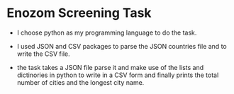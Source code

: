 # Enozom Screening Task
- I choose python as my programming language to do the task.

- I used JSON and CSV packages to parse the JSON countries file and to write the CSV file.

- the task takes a JSON file parse it and make use of the lists and dictinories in python to write in a CSV form and finally prints the total number of cities and the longest city name.
